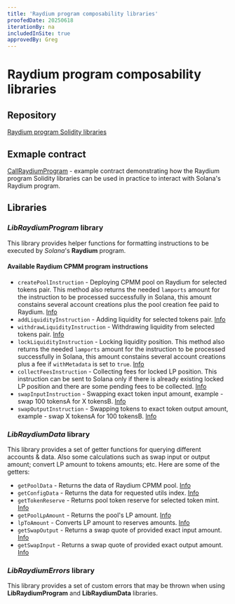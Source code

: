```yaml
---
title: 'Raydium program composability libraries'
proofedDate: 20250618
iterationBy: na
includedInSite: true
approvedBy: Greg
---
```


# Raydium program composability libraries

## Repository

[Raydium program Solidity libraries](https://github.com/neonevm/neon-contracts/blob/dev/solidity-composability-libraries/contracts/composability/libraries/raydium-program/README.md)

## Exmaple contract
[CallRaydiumProgram](https://github.com/neonevm/neon-contracts/blob/dev/solidity-composability-libraries/contracts/composability/CallRaydiumProgram.sol) - example contract demonstrating how the Raydium program Solidity libraries can be used in practice to interact with Solana's Raydium program.

## Libraries

### _LibRaydiumProgram_ library
This library provides helper functions for formatting instructions to be executed by _Solana_'s **Raydium** 
program.

#### Available Raydium CPMM program instructions
* `createPoolInstruction` - Deploying CPMM pool on Raydium for selected tokens pair. This method also returns the needed `lamports` amount for the instruction to be processed successfully in Solana, this amount constains several account creations plus the pool creation fee paid to Raydium. [Info](LibRaydiumProgram.sol#L30)
* `addLiquidityInstruction` - Adding liquidity for selected tokens pair. [Info](LibRaydiumProgram.sol#L152)
* `withdrawLiquidityInstruction` - Withdrawing liquidity from selected tokens pair. [Info](LibRaydiumProgram.sol#L246)
* `lockLiquidityInstruction` - Locking liquidity position. This method also returns the needed `lamports` amount for the instruction to be processed successfully in Solana, this amount constains several account creations plus a fee if `withMetadata` is set to `true`. [Info](LibRaydiumProgram.sol#L331)
* `collectFeesInstruction` - Collecting fees for locked LP position. This instruction can be sent to Solana only if there is already existing locked LP position and there are some pending fees to be collected. [Info](LibRaydiumProgram.sol#L460)
* `swapInputInstruction` - Swapping exact token input amount, example - swap 100 tokensA for X tokensB. [Info](LibRaydiumProgram.sol#L559)
* `swapOutputInstruction` - Swapping tokens to exact token output amount, example - swap X tokensA for 100 tokensB. [Info](LibRaydiumProgram.sol#L605)

### _LibRaydiumData_ library
This library provides a set of getter functions for querying different accounts & data. Also some calculations such as swap input or output amount; convert LP amount to tokens amounts; etc. Here are some of the getters:
* `getPoolData` - Returns the data of Raydium CPMM pool. [Info](LibRaydiumData.sol#L150)
* `getConfigData` - Returns the data for requested utils index. [Info](LibRaydiumData.sol#L173)
* `getTokenReserve` - Returns pool token reserve for selected token mint. [Info](LibRaydiumData.sol#L194)
* `getPoolLpAmount` - Returns the pool's LP amount. [Info](LibRaydiumData.sol#L199)
* `lpToAmount` - Converts LP amount to reserves amounts. [Info](LibRaydiumData.sol#L204)
* `getSwapOutput` - Returns a swap quote of provided exact input amount. [Info](LibRaydiumData.sol#L224)
* `getSwapInput` - Returns a swap quote of provided exact output amount. [Info](LibRaydiumData.sol#L240)


### _LibRaydiumErrors_ library
This library provides a set of custom errors that may be thrown when using **LibRaydiumProgram** and **LibRaydiumData** libraries.
